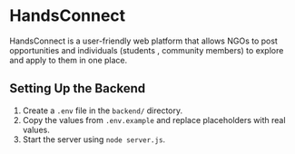 # HandsConnect
HandsConnect is a user-friendly web platform that allows NGOs to post opportunities and individuals (students , community members) to explore and apply to them in one place.

## Setting Up the Backend
1. Create a `.env` file in the `backend/` directory.
2. Copy the values from `.env.example` and replace placeholders with real values.
3. Start the server using `node server.js`.
